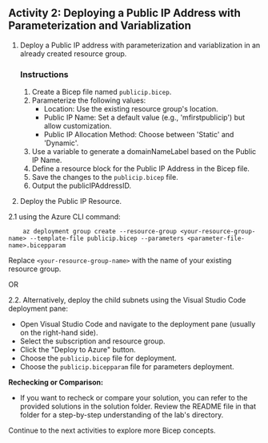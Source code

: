 ## Activity 2: Deploying a Public IP Address with Parameterization and Variablization

1. Deploy a Public IP address with parameterization and variablization in an already created resource group.

   ### Instructions
      1. Create a Bicep file named `publicip.bicep`.
      2. Parameterize the following values:
         - Location: Use the existing resource group's location.
         - Public IP Name: Set a default value (e.g., 'mfirstpublicip') but allow customization.
         - Public IP Allocation Method: Choose between 'Static' and 'Dynamic'.
      3. Use a variable to generate a domainNameLabel based on the Public IP Name.
      4. Define a resource block for the Public IP Address in the Bicep file.
      5. Save the changes to the `publicip.bicep` file.
      6. Output the publicIPAddressID.

2. Deploy the Public IP Resource.

2.1 using the Azure CLI command:
    
 ```shell
     az deployment group create --resource-group <your-resource-group-name> --template-file publicip.bicep --parameters <parameter-file-name>.bicepparam
 ```
Replace `<your-resource-group-name>` with the name of your existing resource group.



                                          
OR

2.2. Alternatively, deploy the child subnets using the Visual Studio Code deployment pane:
   - Open Visual Studio Code and navigate to the deployment pane (usually on the right-hand side).
   - Select the subscription and resource group.
   - Click the "Deploy to Azure" button.
   - Choose the `publicip.bicep` file for deployment.
   - Choose the `publicip.bicepparam` file for parameters deployment.

**Rechecking or Comparison:**
- If you want to recheck or compare your solution, you can refer to the provided solutions in the solution folder. Review the README file in that folder for a step-by-step understanding of the lab's directory.

Continue to the next activities to explore more Bicep concepts.
